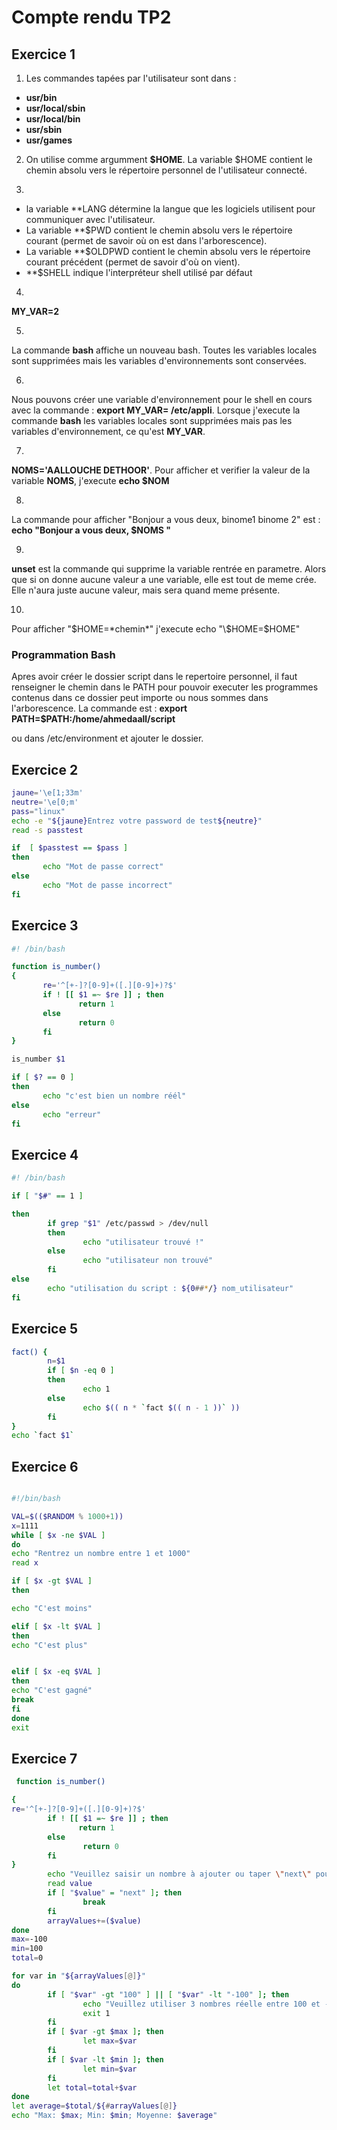 # Compte rendu TP2

## Exercice 1

1. Les commandes tapées par l'utilisateur sont dans :  
  * **usr/bin**
  * **usr/local/sbin**
  * **usr/local/bin**
  * **usr/sbin**
  * **usr/games**
  
 2. On utilise comme argumment **$HOME**. La variable $HOME contient le chemin absolu vers le répertoire personnel de l'utilisateur connecté.
 
 3.  
* la variable **LANG  détermine la langue que les logiciels utilisent pour communiquer avec l'utilisateur. 
 * La variable **$PWD contient le chemin absolu vers le répertoire courant (permet de savoir où on est dans l'arborescence).
 * La variable **$OLDPWD contient le chemin absolu vers le répertoire courant précédent (permet de savoir d'où on vient).
 * **$SHELL indique l'interpréteur shell utilisé par défaut
 
 4. 
 **MY_VAR=2**
 
 5. 
 La commande **bash** affiche un nouveau bash. Toutes les variables locales sont supprimées mais les variables d'environnements sont conservées.
 
 6.
 Nous pouvons  créer une variable d'environnement pour le shell en cours avec la commande : **export MY_VAR= /etc/appli**. Lorsque j'execute la commande **bash** les variables locales sont supprimées mais pas les variables d'environnement, ce qu'est **MY_VAR**.
 
 7.
 **NOMS='AALLOUCHE DETHOOR'**. Pour afficher et verifier la valeur de la variable **NOMS**, j'execute **echo $NOM** 
 
8.
La commande pour afficher "Bonjour a vous deux, binome1 binome 2" est : **echo "Bonjour a vous deux, $NOMS "**

9. 
**unset** est la commande qui supprime la variable rentrée en parametre. Alors que si on donne aucune valeur a une variable, elle est tout de meme crée. Elle n'aura juste aucune valeur, mais sera quand meme présente.

10.
Pour afficher "$HOME=*chemin*" j'execute echo "\$HOME=$HOME"

### Programmation Bash ###
Apres avoir créer le dossier script dans le repertoire personnel, il faut renseigner le chemin dans le PATH pour pouvoir executer les programmes contenus dans ce dossier peut importe ou nous sommes dans l'arborescence. La commande est : **export PATH=$PATH:/home/ahmedaall/script**

ou dans /etc/environment et ajouter le dossier.
 

 ## Exercice 2
 
 ```bash
 jaune='\e[1;33m'
neutre='\e[0;m'
pass="linux"
echo -e "${jaune}Entrez votre password de test${neutre}"
read -s passtest

if  [ $passtest == $pass ]
then
        echo "Mot de passe correct"
else
        echo "Mot de passe incorrect"
fi
 
 ```
 
 ## Exercice 3
 
 ```bash
 #! /bin/bash

function is_number()
{
        re='^[+-]?[0-9]+([.][0-9]+)?$'
        if ! [[ $1 =~ $re ]] ; then
                return 1
        else
                return 0
        fi
}

is_number $1

if [ $? == 0 ]
then
        echo "c'est bien un nombre réél"
else
        echo "erreur"
fi
 ```

## Exercice 4


```bash 
#! /bin/bash

if [ "$#" == 1 ]

then
        if grep "$1" /etc/passwd > /dev/null
        then
                echo "utilisateur trouvé !"
        else
                echo "utilisateur non trouvé"
        fi
else
        echo "utilisation du script : ${0##*/} nom_utilisateur"
fi
```

## Exercice 5
```bash
fact() { 
        n=$1 
        if [ $n -eq 0 ] 
        then 
                echo 1 
        else 
                echo $(( n * `fact $(( n - 1 ))` )) 
        fi 
} 
echo `fact $1`

```


## Exercice 6
```bash

#!/bin/bash

VAL=$(($RANDOM % 1000+1))
x=1111
while [ $x -ne $VAL ]
do
echo "Rentrez un nombre entre 1 et 1000"
read x

if [ $x -gt $VAL ]
then 

echo "C'est moins"

elif [ $x -lt $VAL ]
then
echo "C'est plus"


elif [ $x -eq $VAL ]
then
echo "C'est gagné"
break
fi 
done
exit


```

## Exercice 7
```bash
 function is_number()

{
re='^[+-]?[0-9]+([.][0-9]+)?$'
        if ! [[ $1 =~ $re ]] ; then
               return 1
        else
                return 0
        fi
}
        echo "Veuillez saisir un nombre à ajouter ou taper \"next\" pour passer à la suite:"
        read value
        if [ "$value" = "next" ]; then
                break
        fi
        arrayValues+=($value)
done
max=-100
min=100
total=0

for var in "${arrayValues[@]}"
do
        if [ "$var" -gt "100" ] || [ "$var" -lt "-100" ]; then
                echo "Veuillez utiliser 3 nombres réelle entre 100 et -100"
                exit 1
        fi
        if [ $var -gt $max ]; then
                let max=$var
        fi
        if [ $var -lt $min ]; then
                let min=$var
        fi
        let total=total+$var
done
let average=$total/${#arrayValues[@]}
echo "Max: $max; Min: $min; Moyenne: $average"

             

```
      
